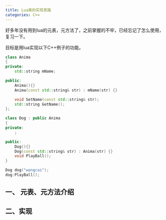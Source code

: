 ```yaml
---
title: Lua类的实现思路
categories: C+=
---
```


好多年没有用到lua的元表，元方法了，之前掌握的不牢，已经忘记了怎么使用，复习一下。

目标是用lua实现以下C++例子的功能。
``` C++
class Anima
{
private:
	std::string	mName;

public:
	Anima(){}
	Anima(const std::string& str) : mName(str) {}

	void SetName(const std::string& str);
	std::string GetName();
};

class Dog : public Anima
{
private:
	;

public:
	Dog(){}
	Dog(const std::string& str) : Anima(str) {}
	void PlayBall();
}

Dog dog("wangcai");
dog:PlayBall();
```

## 一、 元表、元方法介绍
## 二、实现